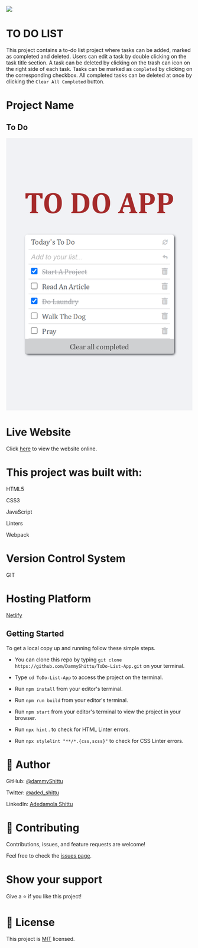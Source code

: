 ![](https://img.shields.io/badge/Microverse-blueviolet)

# TO DO LIST

 This project contains a to-do list project where tasks can be added, marked as completed and deleted.
 Users can edit a task by double clicking on the task title section.
 A task can be deleted by clicking on the trash can icon on the right side of each task.
 Tasks can be marked as `completed` by clicking on the corresponding checkbox.
 All completed tasks can be deleted at once by clicking the `Clear All Completed` button. 

# Project Name

## To Do

![Image of the mobile view](./src/screenshot.png)


# Live Website

Click [here](https://dammyshittu.github.io/ToDo-List-App/) to view the website online.


# This project was built with:

HTML5

CSS3

JavaScript

Linters

Webpack

# Version Control System

GIT

# Hosting Platform

[Netlify](https://www.netlify.com/)

## Getting Started

To get a local copy up and running follow these simple steps.

- You can clone this repo by typing `git clone https://github.com/DammyShittu/ToDo-List-App.git` on your terminal.

- Type `cd ToDo-List-App` to access the project on the terminal.
  
- Run `npm install` from your editor's terminal.

- Run `npm run build` from your editor's terminal.

- Run `npm start` from your editor's terminal to view the project in your browser.

- Run `npx hint` . to check for HTML Linter errors.

- Run `npx stylelint "**/*.{css,scss}"` to check for CSS Linter errors.

# 👤 Author

GitHub: [@dammyShittu](https://github.com/DammyShittu/)

Twitter: [@aded_shittu](https://twitter.com/aded_shittu/)

LinkedIn: [Adedamola Shittu](linkedin.com/in/adedamola-shittu-3ab465172/)

# 🤝 Contributing

Contributions, issues, and feature requests are welcome!

Feel free to check the [issues page](https://github.com/DammyShittu/WeSingAfrica-Capstone/issues).

# Show your support

Give a ⭐️ if you like this project!

# 📝 License

This project is [MIT](LICENSE) licensed.
